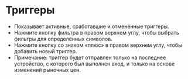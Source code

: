 # **Триггеры**

- Показывает активные, сработавшие и отменённые триггеры.
- Нажмите кнопку фильтра в правом верхнем углу, чтобы выбрать фильтры для определённых символов.
- Нажмите кнопку со знаком «плюс» в правом верхнем углу, чтобы добавить новый триггер.
- Примечание: триггер будет отправлен только на последнее устройство, с которого был выполнен вход, и только на основе изменений рыночных цен.